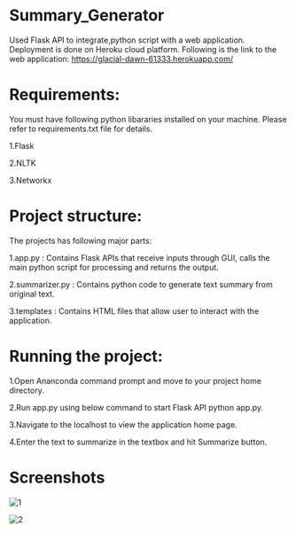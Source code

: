 # Summary_Generator
Used Flask API to integrate,python script with a web application. Deployment is done on Heroku cloud platform. Following is the link to the web application:    https://glacial-dawn-61333.herokuapp.com/

# Requirements:
You must have following python libararies installed on your machine. Please refer to requirements.txt file for details.

1.Flask 

2.NLTK

3.Networkx

# Project structure:
The projects has following major parts:

1.app.py : Contains Flask APIs that receive inputs through GUI, calls the main python script for processing and returns the output.

2.summarizer.py : Contains python code to generate text summary from original text.

3.templates : Contains HTML files that allow user to interact with the application.

# Running the project:
1.Open Ananconda command prompt and move to your project home directory.

2.Run app.py using below command to start Flask API python app.py.

3.Navigate to the localhost to view the application home page.

4.Enter the text to summarize in the textbox and hit Summarize button.


# Screenshots

![1](https://user-images.githubusercontent.com/61036755/91711561-b5c4ed80-eba3-11ea-9f47-1d57096b5092.png)

![2](https://user-images.githubusercontent.com/61036755/91711569-b8bfde00-eba3-11ea-93f9-30332ce5bf96.png)


